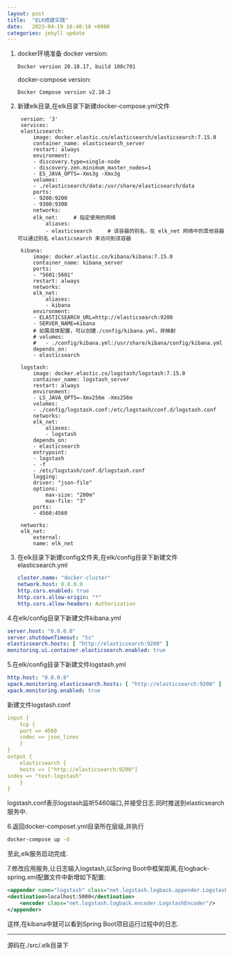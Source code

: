 ```yaml
---
layout: post
title:  "ELK搭建实践"
date:   2023-04-19 16:40:18 +0800
categories: jekyll update
---
```

1. docker环境准备
   docker version:  
   ```
   Docker version 20.10.17, build 100c701
   ```
   docker-compose version:
   ```
   Docker Compose version v2.10.2
   ```

2. 新建elk目录,在elk目录下新建docker-compose.yml文件
   ```
    version: '3'
    services:
    elasticsearch:
        image: docker.elastic.co/elasticsearch/elasticsearch:7.15.0
        container_name: elasticsearch_server
        restart: always 
        environment:
        - discovery.type=single-node
        - discovery.zen.minimum_master_nodes=1
        - ES_JAVA_OPTS=-Xms3g -Xmx3g
        volumes:
        - ./elasticsearch/data:/usr/share/elasticsearch/data
        ports:
        - 9200:9200
        - 9300:9300 
        networks:
        elk_net:     # 指定使用的网络
            aliases:
            - elasticsearch     # 该容器的别名，在 elk_net 网络中的其他容器可以通过别名 elasticsearch 来访问到该容器

    kibana:
        image: docker.elastic.co/kibana/kibana:7.15.0
        container_name: kibana_server
        ports:
        - "5601:5601"
        restart: always
        networks:
        elk_net:
            aliases:
            - kibana
        environment:
        - ELASTICSEARCH_URL=http://elasticsearch:9200
        - SERVER_NAME=kibana
        # 如需具体配置，可以创建./config/kibana.yml，并映射
        # volumes:
        #   - ./config/kibana.yml:/usr/share/kibana/config/kibana.yml
        depends_on:
        - elasticsearch

    logstash:
        image: docker.elastic.co/logstash/logstash:7.15.0
        container_name: logstash_server
        restart: always
        environment:
        - LS_JAVA_OPTS=-Xmx256m -Xms256m
        volumes:
        - ./config/logstash.conf:/etc/logstash/conf.d/logstash.conf
        networks:
        elk_net:
            aliases:
            - logstash
        depends_on:
        - elasticsearch
        entrypoint:
        - logstash
        - -f
        - /etc/logstash/conf.d/logstash.conf
        logging:
        driver: "json-file"
        options:
            max-size: "200m"
            max-file: "3"
        ports:
        - 4560:4560

    networks:
    elk_net:
        external:
        name: elk_net
   ```

3. 在elk目录下新建config文件夹,在elk/config目录下新建文件elasticsearch.yml

   ```yaml
   cluster.name: "docker-cluster"
   network.host: 0.0.0.0
   http.cors.enabled: true
   http.cors.allow-origin: "*"
   http.cors.allow-headers: Authorization

   ```

4.在elk/config目录下新建文件kibana.yml

```yaml
server.host: "0.0.0.0"
server.shutdownTimeout: "5s"
elasticsearch.hosts: [ "http://elasticsearch:9200" ]
monitoring.ui.container.elasticsearch.enabled: true
```

5.在elk/config目录下新建文件logstash.yml

```yaml
http.host: "0.0.0.0"
xpack.monitoring.elasticsearch.hosts: [ "http://elasticsearch:9200" ]
xpack.monitoring.enabled: true
```

新建文件logstash.conf

```yaml
input {
    tcp {
    port => 4560
    codec => json_lines
    }
}
output {
    elasticsearch {
    hosts => ["http://elasticsearch:9200"]
index => "test-logstash"
    }
}
```

logstash.conf表示logstash监听5460端口,并接受日志.同时推送到elasticsearch服务中.

6.返回docker-composet.yml目录所在层级,并执行

```sh
docker-compose up -d
```

至此,elk服务启动完成.

7.修改应用服务,让日志输入logstash,以Spring Boot中框架距离,在logback-spring.xml配置文件中新增如下配置:

```xml
<appender name="logstash" class="net.logstash.logback.appender.LogstashTcpSocketAppender">
<destination>localhost:5000</destination>
    <encoder class="net.logstash.logback.encoder.LogstashEncoder"/>
</appender>
```

这样,在kibana中就可以看到Spring Boot项目运行过程中的日志.

______________________________

源码在./src/.elk目录下

